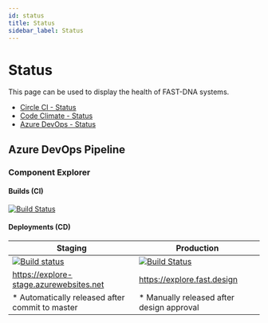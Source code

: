 ```yaml
---
id: status
title: Status
sidebar_label: Status
---
```


# Status

This page can be used to display the health of FAST-DNA systems.

* [Circle CI - Status](https://status.circleci.com/)
* [Code Climate - Status](https://status.codeclimate.com/)
* [Azure DevOps - Status](https://status.dev.azure.com/)

## Azure DevOps Pipeline

### Component Explorer

#### Builds (CI)

[![Build Status](https://dev.azure.com/edgewebui/FAST/_apis/build/status/Component%20Explorer%20-%20CI?branchName=master)](https://dev.azure.com/edgewebui/FAST/_build/latest?definitionId=65&branchName=master)

#### Deployments (CD)

| Staging | Production |
|--|--|
|[![Build status](https://vsrm.dev.azure.com/edgewebui/_apis/public/Release/badge/db5c5831-7b32-4ef1-9e7d-205361d49e08/2/2)](https://explore-stage.azurewebsites.net) |[![Build Status](https://vsrm.dev.azure.com/edgewebui/_apis/public/Release/badge/db5c5831-7b32-4ef1-9e7d-205361d49e08/2/3)](https://explore.fast.design) |
| https://explore-stage.azurewebsites.net | https://explore.fast.design | 
* Automatically released after commit to master | * Manually released after design approval
